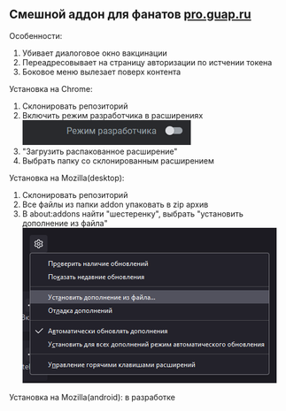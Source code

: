 ## Смешной аддон для фанатов [pro.guap.ru](https://pro.guap.ru)

Особенности:
1. Убивает диалоговое окно вакцинации
2. Переадресовывает на страницу авторизации по истчении токена
3. Боковое меню вылезает поверх контента


Установка на Chrome:
1. Склонировать репозиторий
2. Включить режим разработчика в расширениях  
![Режим разработчика](README_assets/Developermode.png)
3. "Загрузить распакованное расширение"
4. Выбрать папку со склонированным расширением

Установка на Mozilla(desktop):
1. Склонировать репозиторий
2. Все файлы из папки addon упаковать в zip архив
3. В about:addons найти "шестеренку", выбрать "установить дополнение из файла"  
![Установка на mozilla](README_assets/mozillaInstall.png)

Установка на Mozilla(android): в разработке